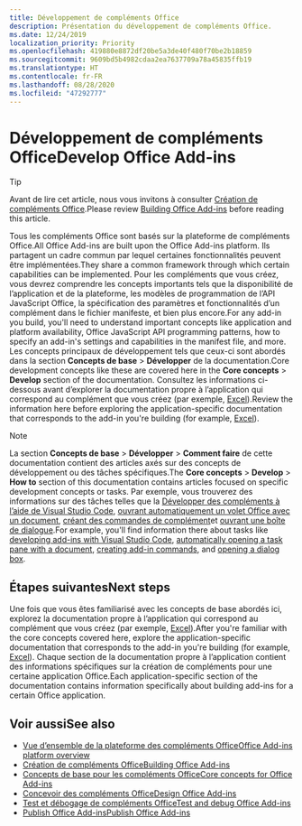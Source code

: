 ```yaml
---
title: Développement de compléments Office
description: Présentation du développement de compléments Office.
ms.date: 12/24/2019
localization_priority: Priority
ms.openlocfilehash: 419880e8872df20be5a3de40f480f70be2b18859
ms.sourcegitcommit: 9609bd5b4982cdaa2ea7637709a78a45835ffb19
ms.translationtype: HT
ms.contentlocale: fr-FR
ms.lasthandoff: 08/28/2020
ms.locfileid: "47292777"
---
```

# <a name="develop-office-add-ins"></a><span data-ttu-id="5245b-103">Développement de compléments Office</span><span class="sxs-lookup"><span data-stu-id="5245b-103">Develop Office Add-ins</span></span>

> [!TIP]
> <span data-ttu-id="5245b-104">Avant de lire cet article, nous vous invitons à consulter [Création de compléments Office](../overview/office-add-ins-fundamentals.md).</span><span class="sxs-lookup"><span data-stu-id="5245b-104">Please review [Building Office Add-ins](../overview/office-add-ins-fundamentals.md) before reading this article.</span></span>

<span data-ttu-id="5245b-105">Tous les compléments Office sont basés sur la plateforme de compléments Office.</span><span class="sxs-lookup"><span data-stu-id="5245b-105">All Office Add-ins are built upon the Office Add-ins platform.</span></span> <span data-ttu-id="5245b-106">Ils partagent un cadre commun par lequel certaines fonctionnalités peuvent être implémentées.</span><span class="sxs-lookup"><span data-stu-id="5245b-106">They share a common framework through which certain capabilities can be implemented.</span></span> <span data-ttu-id="5245b-107">Pour les compléments que vous créez, vous devrez comprendre les concepts importants tels que la disponibilité de l’application et de la plateforme, les modèles de programmation de l’API JavaScript Office, la spécification des paramètres et fonctionnalités d’un complément dans le fichier manifeste, et bien plus encore.</span><span class="sxs-lookup"><span data-stu-id="5245b-107">For any add-in you build, you'll need to understand important concepts like application and platform availability, Office JavaScript API programming patterns, how to specify an add-in's settings and capabilities in the manifest file, and more.</span></span> <span data-ttu-id="5245b-108">Les concepts principaux de développement tels que ceux-ci sont abordés dans la section **Concepts de base** > **Développer** de la documentation.</span><span class="sxs-lookup"><span data-stu-id="5245b-108">Core development concepts like these are covered here in the **Core concepts** > **Develop** section of the documentation.</span></span> <span data-ttu-id="5245b-109">Consultez les informations ci-dessous avant d’explorer la documentation propre à l’application qui correspond au complément que vous créez (par exemple, [Excel](../excel/index.yml)).</span><span class="sxs-lookup"><span data-stu-id="5245b-109">Review the information here before exploring the application-specific documentation that corresponds to the add-in you're building (for example, [Excel](../excel/index.yml)).</span></span>

> [!NOTE]
> <span data-ttu-id="5245b-110">La section **Concepts de base** > **Développer** > **Comment faire** de cette documentation contient des articles axés sur des concepts de développement ou des tâches spécifiques.</span><span class="sxs-lookup"><span data-stu-id="5245b-110">The **Core concepts** > **Develop** > **How to** section of this documentation contains articles focused on specific development concepts or tasks.</span></span> <span data-ttu-id="5245b-111">Par exemple, vous trouverez des informations sur des tâches telles que la [Développer des compléments à l’aide de Visual Studio Code](develop-add-ins-vscode.md), [ouvrant automatiquement un volet Office avec un document](automatically-open-a-task-pane-with-a-document.md), [créant des commandes de complément](create-addin-commands.md)et [ouvrant une boîte de dialogue](dialog-api-in-office-add-ins.md).</span><span class="sxs-lookup"><span data-stu-id="5245b-111">For example, you'll find information there about tasks like [developing add-ins with Visual Studio Code](develop-add-ins-vscode.md), [automatically opening a task pane with a document](automatically-open-a-task-pane-with-a-document.md), [creating add-in commands](create-addin-commands.md), and [opening a dialog box](dialog-api-in-office-add-ins.md).</span></span>

## <a name="next-steps"></a><span data-ttu-id="5245b-112">Étapes suivantes</span><span class="sxs-lookup"><span data-stu-id="5245b-112">Next steps</span></span>

<span data-ttu-id="5245b-113">Une fois que vous êtes familiarisé avec les concepts de base abordés ici, explorez la documentation propre à l’application qui correspond au complément que vous créez (par exemple, [Excel](../excel/index.yml)).</span><span class="sxs-lookup"><span data-stu-id="5245b-113">After you're familiar with the core concepts covered here, explore the application-specific documentation that corresponds to the add-in you're building (for example, [Excel](../excel/index.yml)).</span></span> <span data-ttu-id="5245b-114">Chaque section de la documentation propre à l’application contient des informations spécifiques sur la création de compléments pour une certaine application Office.</span><span class="sxs-lookup"><span data-stu-id="5245b-114">Each application-specific section of the documentation contains information specifically about building add-ins for a certain Office application.</span></span>

## <a name="see-also"></a><span data-ttu-id="5245b-115">Voir aussi</span><span class="sxs-lookup"><span data-stu-id="5245b-115">See also</span></span>

- [<span data-ttu-id="5245b-116">Vue d’ensemble de la plateforme des compléments Office</span><span class="sxs-lookup"><span data-stu-id="5245b-116">Office Add-ins platform overview</span></span>](../overview/office-add-ins.md)
- [<span data-ttu-id="5245b-117">Création de compléments Office</span><span class="sxs-lookup"><span data-stu-id="5245b-117">Building Office Add-ins</span></span>](../overview/office-add-ins-fundamentals.md)
- [<span data-ttu-id="5245b-118">Concepts de base pour les compléments Office</span><span class="sxs-lookup"><span data-stu-id="5245b-118">Core concepts for Office Add-ins</span></span>](../overview/core-concepts-office-add-ins.md)
- [<span data-ttu-id="5245b-119">Concevoir des compléments Office</span><span class="sxs-lookup"><span data-stu-id="5245b-119">Design Office Add-ins</span></span>](../design/add-in-design.md)
- [<span data-ttu-id="5245b-120">Test et débogage de compléments Office</span><span class="sxs-lookup"><span data-stu-id="5245b-120">Test and debug Office Add-ins</span></span>](../testing/test-debug-office-add-ins.md)
- [<span data-ttu-id="5245b-121">Publish Office Add-ins</span><span class="sxs-lookup"><span data-stu-id="5245b-121">Publish Office Add-ins</span></span>](../publish/publish.md)
